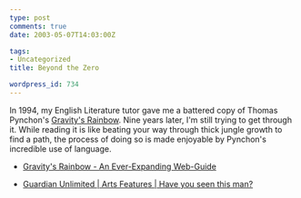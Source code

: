 ```yaml
---
type: post
comments: true
date: 2003-05-07T14:03:00Z

tags:
- Uncategorized
title: Beyond the Zero

wordpress_id: 734
---
```


In 1994, my English Literature tutor gave me a battered copy of Thomas Pynchon's [Gravity's Rainbow](http://www.hyperarts.com/pynchon/gravity/index.html). Nine years later, I'm still trying to get through it. While reading it is like beating your way through thick jungle growth to find a path, the process of doing so is made enjoyable by Pynchon's incredible use of language.



	

  


  * [Gravity's Rainbow - An Ever-Expanding Web-Guide](http://www.hyperarts.com/pynchon/gravity/index.html)



	

  * [Guardian Unlimited | Arts Features | Have you seen this man?](http://www.guardian.co.uk/arts/features/story/0,11710,949644,00.html)
  


